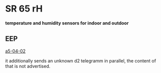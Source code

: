 # SR 65 rH
#### temperature and humidity sensors for indoor and outdoor

## EEP

[a5-04-02]()

it additionally sends an unknown d2 telegramm in parallel, the content of that is not advertised.
